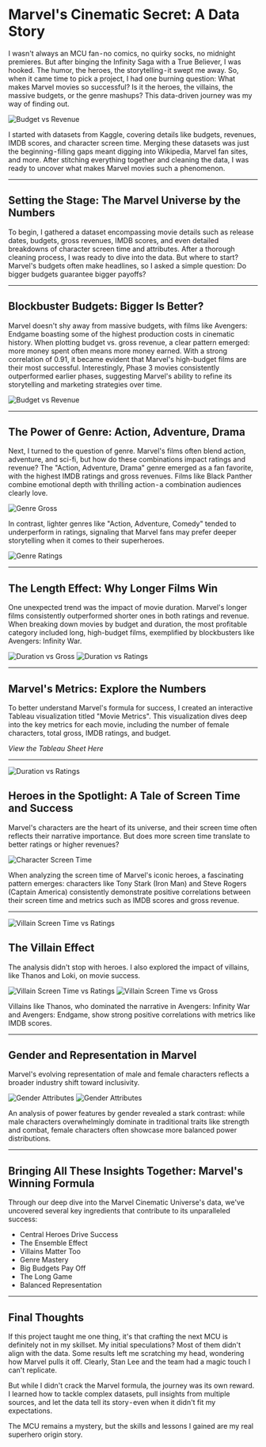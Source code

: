 # Marvel's Cinematic Secret: A Data Story

I wasn't always an MCU fan - no comics, no quirky socks, no midnight premieres. But after binging the Infinity Saga with a True Believer, I was hooked. The humor, the heroes, the storytelling - it swept me away. So, when it came time to pick a project, I had one burning question: What makes Marvel movies so successful? Is it the heroes, the villains, the massive budgets, or the genre mashups? This data-driven journey was my way of finding out.

![Budget vs Revenue](images/marvel1.png)

I started with datasets from Kaggle, covering details like budgets, revenues, IMDB scores, and character screen time. Merging these datasets was just the beginning - filling gaps meant digging into Wikipedia, Marvel fan sites, and more. After stitching everything together and cleaning the data, I was ready to uncover what makes Marvel movies such a phenomenon.

---

## Setting the Stage: The Marvel Universe by the Numbers

To begin, I gathered a dataset encompassing movie details such as release dates, budgets, gross revenues, IMDB scores, and even detailed breakdowns of character screen time and attributes. After a thorough cleaning process, I was ready to dive into the data.
But where to start? Marvel's budgets often make headlines, so I asked a simple question: Do bigger budgets guarantee bigger payoffs?

---

## Blockbuster Budgets: Bigger Is Better?

Marvel doesn't shy away from massive budgets, with films like Avengers: Endgame boasting some of the highest production costs in cinematic history. When plotting budget vs. gross revenue, a clear pattern emerged: more money spent often means more money earned. With a strong correlation of 0.91, it became evident that Marvel's high-budget films are their most successful.
Interestingly, Phase 3 movies consistently outperformed earlier phases, suggesting Marvel's ability to refine its storytelling and marketing strategies over time.

![Budget vs Revenue](images/budget_vs_revenue.png)

---

## The Power of Genre: Action, Adventure, Drama

Next, I turned to the question of genre. Marvel's films often blend action, adventure, and sci-fi, but how do these combinations impact ratings and revenue?
The "Action, Adventure, Drama" genre emerged as a fan favorite, with the highest IMDB ratings and gross revenues. Films like Black Panther combine emotional depth with thrilling action - a combination audiences clearly love.

![Genre Gross](images/genre_gross.png)

In contrast, lighter genres like "Action, Adventure, Comedy" tended to underperform in ratings, signaling that Marvel fans may prefer deeper storytelling when it comes to their superheroes.

![Genre Ratings](images/genre_ratings.png)

---

## The Length Effect: Why Longer Films Win

One unexpected trend was the impact of movie duration. Marvel's longer films consistently outperformed shorter ones in both ratings and revenue. When breaking down movies by budget and duration, the most profitable category included long, high-budget films, exemplified by blockbusters like Avengers: Infinity War.

![Duration vs Gross](images/duration_vs_gross.png)
![Duration vs Ratings](images/duration_vs_ratings.png)

---

## Marvel's Metrics: Explore the Numbers

To better understand Marvel's formula for success, I created an interactive Tableau visualization titled "Movie Metrics". This visualization dives deep into the key metrics for each movie, including the number of female characters, total gross, IMDB ratings, and budget.

*View the Tableau Sheet Here*

---
![Duration vs Ratings](images/marvel2.png)


## Heroes in the Spotlight: A Tale of Screen Time and Success

Marvel's characters are the heart of its universe, and their screen time often reflects their narrative importance. But does more screen time translate to better ratings or higher revenues?

![Character Screen Time](images/character_screen_time.png)

When analyzing the screen time of Marvel's iconic heroes, a fascinating pattern emerges: characters like Tony Stark (Iron Man) and Steve Rogers (Captain America) consistently demonstrate positive correlations between their screen time and metrics such as IMDB scores and gross revenue.

---

![Villain Screen Time vs Ratings](images/marvel3.png)

## The Villain Effect

The analysis didn't stop with heroes. I also explored the impact of villains, like Thanos and Loki, on movie success.

![Villain Screen Time vs Ratings](images/villain_screen_time_vs_ratings.png)
![Villain Screen Time vs Gross](images/villain_screen_time_vs_gross.png)

Villains like Thanos, who dominated the narrative in Avengers: Infinity War and Avengers: Endgame, show strong positive correlations with metrics like IMDB scores.

---

## Gender and Representation in Marvel

Marvel's evolving representation of male and female characters reflects a broader industry shift toward inclusivity.

![Gender Attributes](images/gender_attributes.png)
![Gender Attributes](images/gender_attributes_violin.png)

An analysis of power features by gender revealed a stark contrast: while male characters overwhelmingly dominate in traditional traits like strength and combat, female characters often showcase more balanced power distributions.

---

## Bringing All These Insights Together: Marvel's Winning Formula

Through our deep dive into the Marvel Cinematic Universe's data, we've uncovered several key ingredients that contribute to its unparalleled success:

- Central Heroes Drive Success
- The Ensemble Effect
- Villains Matter Too
- Genre Mastery
- Big Budgets Pay Off
- The Long Game
- Balanced Representation

---

## Final Thoughts

If this project taught me one thing, it's that crafting the next MCU is definitely not in my skillset. My initial speculations? Most of them didn't align with the data. Some results left me scratching my head, wondering how Marvel pulls it off. Clearly, Stan Lee and the team had a magic touch I can't replicate.

But while I didn't crack the Marvel formula, the journey was its own reward. I learned how to tackle complex datasets, pull insights from multiple sources, and let the data tell its story - even when it didn't fit my expectations.

The MCU remains a mystery, but the skills and lessons I gained are my real superhero origin story.


